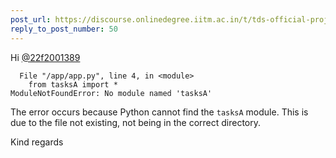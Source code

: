 ```yaml
---
post_url: https://discourse.onlinedegree.iitm.ac.in/t/tds-official-project1-discrepencies/171141/60
reply_to_post_number: 50
---
```

Hi [@22f2001389](/u/22f2001389)

```
  File "/app/app.py", line 4, in <module>
    from tasksA import *
ModuleNotFoundError: No module named 'tasksA'

```

The error occurs because Python cannot find the `tasksA` module. This is due to the file not existing, not being in the correct directory.

Kind regards